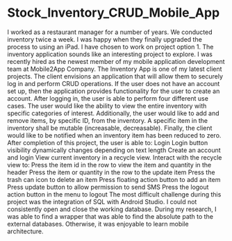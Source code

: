 # Stock_Inventory_CRUD_Mobile_App
I worked as a restaurant manager for a number of years. We conducted inventory twice a week. I was happy when they finally upgraded the process to using an iPad. I have chosen to work on project option 1. The inventory application sounds like an interesting project to explore.
I was recently hired as the newest member of my mobile application development team at Mobile2App Company. The Inventory App is one of my latest client projects. The client envisions an application that will allow them to securely log in and perform CRUD operations. If the user does not have an account set up, then the application provides functionality for the user to create an account.
After logging in, the user is able to perform four different use cases. The user would like the ability to view the entire inventory with specific categories of interest. Additionally, the user would like to add and remove items, by specific ID, from the inventory. A specific item in the inventory shall be mutable (increasable, decreasable). Finally, the client would like to be notified when an inventory item has been reduced to zero.
After completion of this project, the user is able to:
Login
Login button visibility dynamically changes depending on text length
Create an account and login
View current inventory in a recycle view.
Interact with the recycle view to:
    Press the item id in the row to view the item and quantity in the header
    Press the item or quantity in the row to the update item
    Press the trash can icon to delete an item
Press floating action button to add an item
Press update button to allow permission to send SMS
Press the logout action button in the menu to logout
The most difficult challenge during this project was the integration of SQL with Android Studio. I could not consistently open and close the working database. During my research, I was able to find a wrapper that was able to find the absolute path to the external databases. Otherwise, it was enjoyable to learn mobile architecture.
